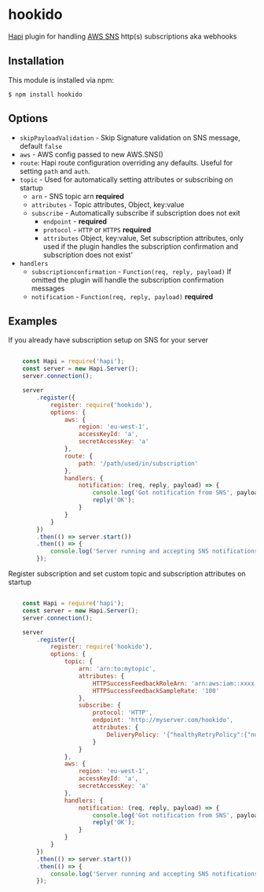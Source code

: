 # hookido

[Hapi](http://hapijs.com) plugin for handling [AWS SNS](https://aws.amazon.com/sns/) http(s) subscriptions aka webhooks

## Installation

This module is installed via npm:

	$ npm install hookido

## Options

- `skipPayloadValidation` - Skip Signature validation on SNS message, default `false`
- `aws` - AWS config passed to new AWS.SNS()
- `route`: Hapi route configuration overriding any defaults. Useful for setting `path` and `auth`.
- `topic` - Used for automatically setting attributes or subscribing on startup
    - `arn` - SNS topic arn **required**
    - `attributes` - Topic attributes, Object, key:value
    - `subscribe` - Automatically subscribe if subscription does not exit
    	- `endpoint` - **required**
    	- `protocol` - `HTTP` or `HTTPS` **required**
    	- `attributes` Object, key:value, Set subscription attributes, only used if the plugin handles the subscription confirmation and subscription does not exist'
- `handlers`
    - `subscriptionconfirmation` - `Function(req, reply, payload)` If omitted the plugin will handle the subscription confirmation messages
	- `notification` - `Function(req, reply, payload)` **required**


## Examples

If you already have subscription setup on SNS for your server

```javascript

	const Hapi = require('hapi');
	const server = new Hapi.Server();
	server.connection();

	server
		.register({
			register: require('hookido'),
			options: {
				aws: {
					region: 'eu-west-1',
					accessKeyId: 'a',
					secretAccessKey: 'a'
				},
				route: {
					path: '/path/used/in/subscription'
				},
				handlers: {
					notification: (req, reply, payload) => {
						console.log('Got notification from SNS', payload);
						reply('OK');
					}
				}
			}
		})
		.then(() => server.start())
		.then(() => {
			console.log('Server running and accepting SNS notifications');
		});

```

Register subscription and set custom topic and subscription attributes on startup

```javascript

	const Hapi = require('hapi');
	const server = new Hapi.Server();
	server.connection();

	server
		.register({
			register: require('hookido'),
			options: {
				topic: {
					arn: 'arn:to:mytopic',
					attributes: {
						HTTPSuccessFeedbackRoleArn: 'arn:aws:iam::xxxx:role/myRole',
						HTTPSuccessFeedbackSampleRate: '100'
					},
					subscribe: {
						protocol: 'HTTP',
						endpoint: 'http://myserver.com/hookido',
						attributes: {
							DeliveryPolicy: '{"healthyRetryPolicy":{"numRetries":5}}'
						}
					}
				},
				aws: {
					region: 'eu-west-1',
					accessKeyId: 'a',
					secretAccessKey: 'a'
				},
				handlers: {
					notification: (req, reply, payload) => {
						console.log('Got notification from SNS', payload);
						reply('OK');
					}
				}
			}
		})
		.then(() => server.start())
		.then(() => {
			console.log('Server running and accepting SNS notifications');
		});

```
